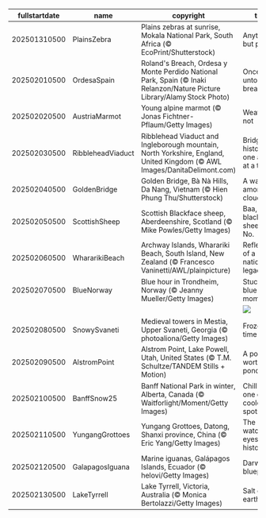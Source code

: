 |fullstartdate|name|copyright|title|image|
|--|--|--|--|--|
202501310500|PlainsZebra|Plains zebras at sunrise, Mokala National Park, South Africa (© EcoPrint/Shutterstock)|Anything but plain|![](/en-CA/2025/02/202501310500PlainsZebra.jpg)|
202502010500|OrdesaSpain|Roland's Breach, Ordesa y Monte Perdido National Park, Spain (© Inaki Relanzon/Nature Picture Library/Alamy Stock Photo)|Once more unto the breach|![](/en-CA/2025/02/202502010500OrdesaSpain.jpg)|
202502020500|AustriaMarmot|Young alpine marmot (© Jonas Fichtner-Pflaum/Getty Images)|Weather or not|![](/en-CA/2025/02/202502020500AustriaMarmot.jpg)|
202502030500|RibbleheadViaduct|Ribblehead Viaduct and Ingleborough mountain, North Yorkshire, England, United Kingdom (© AWL Images/DanitaDelimont.com)|Bridging history, one arch at a time|![](/en-CA/2025/02/202502030500RibbleheadViaduct.jpg)|
202502040500|GoldenBridge|Golden Bridge, Bà Nà Hills, Da Nang, Vietnam (© Hien Phung Thu/Shutterstock)|A walk among the clouds|![](/en-CA/2025/02/202502040500GoldenBridge.jpg)|
202502050500|ScottishSheep|Scottish Blackface sheep, Aberdeenshire, Scotland (© Mike Powles/Getty Images)|Baa, baa, black sheep? No.|![](/en-CA/2025/02/202502050500ScottishSheep.jpg)|
202502060500|WhararikiBeach|Archway Islands, Wharariki Beach, South Island, New Zealand (© Francesco Vaninetti/AWL/plainpicture)|Reflections of a nation's legacy|![](/en-CA/2025/02/202502060500WhararikiBeach.jpg)|
202502070500|BlueNorway|Blue hour in Trondheim, Norway (© Jeanny Mueller/Getty Images)|Stuck in a blue moment|![](/en-CA/2025/02/202502070500BlueNorway.jpg)|
||||![](/en-CA/2025/02/.jpg)|
202502080500|SnowySvaneti|Medieval towers in Mestia, Upper Svaneti, Georgia (© photoaliona/Getty Images)|Frozen in time|![](/en-CA/2025/02/202502080500SnowySvaneti.jpg)|
202502090500|AlstromPoint|Alstrom Point, Lake Powell, Utah, United States (© T.M. Schultze/TANDEM Stills + Motion)|A point worth pondering|![](/en-CA/2025/02/202502090500AlstromPoint.jpg)|
202502100500|BanffSnow25|Banff National Park in winter, Alberta, Canada (© Waitforlight/Moment/Getty Images)|Chill out in one of the coolest spots|![](/en-CA/2025/02/202502100500BanffSnow25.jpg)|
202502110500|YungangGrottoes|Yungang Grottoes, Datong, Shanxi province, China (© Eric Yang/Getty Images)|The watchful eyes of history|![](/en-CA/2025/02/202502110500YungangGrottoes.jpg)|
202502120500|GalapagosIguana|Marine iguanas, Galápagos Islands, Ecuador (© helovi/Getty Images)|Darwin's blueprint|![](/en-CA/2025/02/202502120500GalapagosIguana.jpg)|
202502130500|LakeTyrrell|Lake Tyrrell, Victoria, Australia (© Monica Bertolazzi/Getty Images)|Salt of the earth|![](/en-CA/2025/02/202502130500LakeTyrrell.jpg)|
